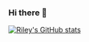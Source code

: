 ### Hi there 👋

<!--
**rileybutterfield/rileybutterfield** is a ✨ _special_ ✨ repository because its `README.md` (this file) appears on your GitHub profile.

Here are some ideas to get you started:

- 🔭 I’m currently working on ...
- 🌱 I’m currently learning ...
- 👯 I’m looking to collaborate on ...
- 🤔 I’m looking for help with ...
- 💬 Ask me about ...
- 📫 How to reach me: ...
- 😄 Pronouns: ...
- ⚡ Fun fact: ...
-->


[![Riley's GitHub stats](https://github-readme-stats.vercel.app/api?username=rileybutterfield)](https://github.com/rileybutterfield/github-readme-stats)
